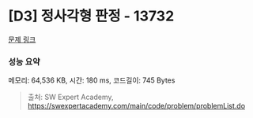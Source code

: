 # [D3] 정사각형 판정 - 13732 

[문제 링크](https://swexpertacademy.com/main/code/problem/problemDetail.do?contestProbId=AX8BAN1qTwoDFARO) 

### 성능 요약

메모리: 64,536 KB, 시간: 180 ms, 코드길이: 745 Bytes



> 출처: SW Expert Academy, https://swexpertacademy.com/main/code/problem/problemList.do